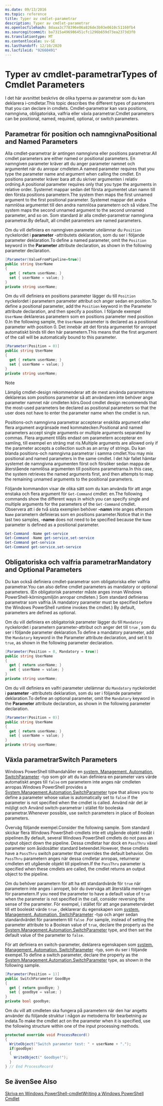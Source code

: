 ```yaml
---
ms.date: 09/13/2016
ms.topic: reference
title: Typer av cmdlet-parametrar
description: Typer av cmdlet-parametrar
ms.openlocfilehash: 8daaa3c778396e06a826de3b93e0610c51160fb4
ms.sourcegitcommit: ba7315a496986451cfc1296b659d73ea2373d3f0
ms.translationtype: MT
ms.contentlocale: sv-SE
ms.lasthandoff: 12/10/2020
ms.locfileid: "92660491"
---
```

# <a name="types-of-cmdlet-parameters"></a><span data-ttu-id="47181-103">Typer av cmdlet-parametrar</span><span class="sxs-lookup"><span data-stu-id="47181-103">Types of Cmdlet Parameters</span></span>

<span data-ttu-id="47181-104">I det här avsnittet beskrivs de olika typerna av parametrar som du kan deklarera i-cmdletar.</span><span class="sxs-lookup"><span data-stu-id="47181-104">This topic describes the different types of parameters that you can declare in cmdlets.</span></span> <span data-ttu-id="47181-105">Cmdlet-parametrar kan vara positions, namngivna, obligatoriska, valfria eller växla parametrar.</span><span class="sxs-lookup"><span data-stu-id="47181-105">Cmdlet parameters can be positional, named, required, optional, or switch parameters.</span></span>

## <a name="positional-and-named-parameters"></a><span data-ttu-id="47181-106">Parametrar för position och namngivna</span><span class="sxs-lookup"><span data-stu-id="47181-106">Positional and Named Parameters</span></span>

<span data-ttu-id="47181-107">Alla cmdlet-parametrar är antingen namngivna eller positions parametrar.</span><span class="sxs-lookup"><span data-stu-id="47181-107">All cmdlet parameters are either named or positional parameters.</span></span> <span data-ttu-id="47181-108">En namngiven parameter kräver att du anger parameter namnet och argumentet när du anropar cmdleten.</span><span class="sxs-lookup"><span data-stu-id="47181-108">A named parameter requires that you type the parameter name and argument when calling the cmdlet.</span></span> <span data-ttu-id="47181-109">En positions parameter kräver bara att du skriver argumenten i relativ ordning.</span><span class="sxs-lookup"><span data-stu-id="47181-109">A positional parameter requires only that you type the arguments in relative order.</span></span> <span data-ttu-id="47181-110">Systemet mappar sedan det första argumentet utan namn till den första positions parametern.</span><span class="sxs-lookup"><span data-stu-id="47181-110">The system then maps the first unnamed argument to the first positional parameter.</span></span> <span data-ttu-id="47181-111">Systemet mappar det andra namnlösa argumentet till den andra namnlösa parametern och så vidare.</span><span class="sxs-lookup"><span data-stu-id="47181-111">The system maps the second unnamed argument to the second unnamed parameter, and so on.</span></span> <span data-ttu-id="47181-112">Som standard är alla cmdlet-parametrar namngivna parametrar.</span><span class="sxs-lookup"><span data-stu-id="47181-112">By default, all cmdlet parameters are named parameters.</span></span>

<span data-ttu-id="47181-113">Om du vill definiera en namngiven parameter utelämnar du `Position` nyckelordet i **parameter** -attributets deklaration, som du ser i följande parameter deklaration.</span><span class="sxs-lookup"><span data-stu-id="47181-113">To define a named parameter, omit the `Position` keyword in the **Parameter** attribute declaration, as shown in the following parameter declaration.</span></span>

```csharp
[Parameter(ValueFromPipeline=true)]
public string UserName
{
  get { return userName; }
  set { userName = value; }
}
private string userName;
```

<span data-ttu-id="47181-114">Om du vill definiera en positions parameter lägger du till `Position` nyckelordet i parametern parameter attribut och anger sedan en position.</span><span class="sxs-lookup"><span data-stu-id="47181-114">To define a positional parameter, add the `Position` keyword in the Parameter attribute declaration, and then specify a position.</span></span> <span data-ttu-id="47181-115">I följande exempel `UserName` deklareras parametern som en positions parameter med position 0.</span><span class="sxs-lookup"><span data-stu-id="47181-115">In the following sample, the `UserName` parameter is declared as a positional parameter with position 0.</span></span> <span data-ttu-id="47181-116">Det innebär att det första argumentet för anropet automatiskt binds till den här parametern.</span><span class="sxs-lookup"><span data-stu-id="47181-116">This means that the first argument of the call will be automatically bound to this parameter.</span></span>

```csharp
[Parameter(Position = 0)]
public string UserName
{
  get { return userName; }
  set { userName = value; }
}
private string userName;
```

> [!NOTE]
> <span data-ttu-id="47181-117">Lämplig cmdlet-design rekommenderar att de mest använda parametrarna deklareras som positions parametrar så att användaren inte behöver ange parameter namnet när cmdleten körs.</span><span class="sxs-lookup"><span data-stu-id="47181-117">Good cmdlet design recommends that the most-used parameters be declared as positional parameters so that the user does not have to enter the parameter name when the cmdlet is run.</span></span>

<span data-ttu-id="47181-118">Positions-och namngivna parametrar accepterar enskilda argument eller flera argument avgränsade med kommatecken.</span><span class="sxs-lookup"><span data-stu-id="47181-118">Positional and named parameters accept single arguments or multiple arguments separated by commas.</span></span> <span data-ttu-id="47181-119">Flera argument tillåts endast om parametern accepterar en samling, till exempel en sträng mat ris.</span><span class="sxs-lookup"><span data-stu-id="47181-119">Multiple arguments are allowed only if the parameter accepts a collection such as an array of strings.</span></span> <span data-ttu-id="47181-120">Du kan blanda positions-och namngivna parametrar i samma cmdlet.</span><span class="sxs-lookup"><span data-stu-id="47181-120">You may mix positional and named parameters in the same cmdlet.</span></span> <span data-ttu-id="47181-121">I det här fallet hämtar systemet de namngivna argumenten först och försöker sedan mappa de återstående namnlösa argumenten till positions parametrarna.</span><span class="sxs-lookup"><span data-stu-id="47181-121">In this case, the system retrieves the named arguments first, and then attempts to map the remaining unnamed arguments to the positional parameters.</span></span>

<span data-ttu-id="47181-122">Följande kommandon visar de olika sätt som du kan använda för att ange enstaka och flera argument för `Get-Command` cmdlet: en.</span><span class="sxs-lookup"><span data-stu-id="47181-122">The following commands show the different ways in which you can specify single and multiple arguments for the parameters of the `Get-Command` cmdlet.</span></span> <span data-ttu-id="47181-123">Observera att i de två sista exemplen behöver **-namn** inte anges eftersom `Name` parametern definieras som en positions parameter.</span><span class="sxs-lookup"><span data-stu-id="47181-123">Notice that in the last two samples, **-name** does not need to be specified because the `Name` parameter is defined as a positional parameter.</span></span>

```powershell
Get-Command -Name get-service
Get-Command -Name get-service,set-service
Get-Command get-service
Get-Command get-service,set-service
```

## <a name="mandatory-and-optional-parameters"></a><span data-ttu-id="47181-124">Obligatoriska och valfria parametrar</span><span class="sxs-lookup"><span data-stu-id="47181-124">Mandatory and Optional Parameters</span></span>

<span data-ttu-id="47181-125">Du kan också definiera cmdlet-parametrar som obligatoriska eller valfria parametrar.</span><span class="sxs-lookup"><span data-stu-id="47181-125">You can also define cmdlet parameters as mandatory or optional parameters.</span></span> <span data-ttu-id="47181-126">(En obligatorisk parameter måste anges innan Windows PowerShell-körningsmiljön anropar cmdleten.)  Som standard definieras parametrar som valfria.</span><span class="sxs-lookup"><span data-stu-id="47181-126">(A mandatory parameter must be specified before the Windows PowerShell runtime invokes the cmdlet.)  By default, parameters are defined as optional.</span></span>

<span data-ttu-id="47181-127">Om du vill definiera en obligatorisk parameter lägger du till `Mandatory` nyckelordet i parametern parameter-attribut och anger det till `true` , som du ser i följande parameter deklaration.</span><span class="sxs-lookup"><span data-stu-id="47181-127">To define a mandatory parameter, add the `Mandatory` keyword in the Parameter attribute declaration, and set it to `true`, as shown in the following parameter declaration.</span></span>

```csharp
[Parameter(Position = 0, Mandatory = true)]
public string UserName
{
  get { return userName; }
  set { userName = value; }
}
private string userName;
```

<span data-ttu-id="47181-128">Om du vill definiera en valfri parameter utelämnar du `Mandatory` nyckelordet i **parameter** -attributets deklaration, som du ser i följande parameter deklaration.</span><span class="sxs-lookup"><span data-stu-id="47181-128">To define an optional parameter, omit the `Mandatory` keyword in the **Parameter** attribute declaration, as shown in the following parameter declaration.</span></span>

```csharp
[Parameter(Position = 0)]
public string UserName
{
  get { return userName; }
  set { userName = value; }
}
private string userName;
```

## <a name="switch-parameters"></a><span data-ttu-id="47181-129">Växla parametrar</span><span class="sxs-lookup"><span data-stu-id="47181-129">Switch Parameters</span></span>

<span data-ttu-id="47181-130">Windows PowerShell tillhandahåller en [system. Management. Automation. SwitchParameter](/dotnet/api/System.Management.Automation.SwitchParameter) -typ som gör att du kan definiera en parameter vars värde automatiskt anges till `false` om parametern inte anges när cmdleten anropas.</span><span class="sxs-lookup"><span data-stu-id="47181-130">Windows PowerShell provides a [System.Management.Automation.SwitchParameter](/dotnet/api/System.Management.Automation.SwitchParameter) type that allows you to define a parameter whose value is automatically set to `false` if the parameter is not specified when the cmdlet is called.</span></span> <span data-ttu-id="47181-131">Använd när det är möjligt och Använd switch-parametrar i stället för booleska parametrar.</span><span class="sxs-lookup"><span data-stu-id="47181-131">Whenever possible, use switch parameters in place of Boolean parameters.</span></span>

<span data-ttu-id="47181-132">Överväg följande exempel.</span><span class="sxs-lookup"><span data-stu-id="47181-132">Consider the following sample.</span></span> <span data-ttu-id="47181-133">Som standard skickar flera Windows PowerShell-cmdlets inte ett utgående objekt nedåt i pipelinen.</span><span class="sxs-lookup"><span data-stu-id="47181-133">By default, several Windows PowerShell cmdlets do not pass an output object down the pipeline.</span></span> <span data-ttu-id="47181-134">Dessa cmdletar har dock en `PassThru` växel parameter som åsidosätter standard beteendet.</span><span class="sxs-lookup"><span data-stu-id="47181-134">However, these cmdlets have a `PassThru` switch parameter that overrides the default behavior.</span></span> <span data-ttu-id="47181-135">Om `PassThru` parametern anges när dessa cmdletar anropas, returnerar cmdleten ett utgående objekt till pipelinen.</span><span class="sxs-lookup"><span data-stu-id="47181-135">If the `PassThru` parameter is specified when these cmdlets are called, the cmdlet returns an output object to the pipeline.</span></span>

<span data-ttu-id="47181-136">Om du behöver parametern för att ha ett standardvärde för `true` när parametern inte anges i anropet, bör du överväga att återställa meningen för parametern.</span><span class="sxs-lookup"><span data-stu-id="47181-136">If you need the parameter to have a default value of `true` when the parameter is not specified in the call, consider reversing the sense of the parameter.</span></span> <span data-ttu-id="47181-137">För exempel, i stället för att ange parametervärdet till ett booleskt värde `true` , deklarerar du egenskapen som [system. Management. Automation. SwitchParameter](/dotnet/api/System.Management.Automation.SwitchParameter) -typ och anger sedan standardvärdet för parametern till `false` .</span><span class="sxs-lookup"><span data-stu-id="47181-137">For sample, instead of setting the parameter attribute to a Boolean value of `true`, declare the property as the [System.Management.Automation.SwitchParameter](/dotnet/api/System.Management.Automation.SwitchParameter) type, and then set the default value of the parameter to `false`.</span></span>

<span data-ttu-id="47181-138">För att definiera en switch-parameter, deklarera egenskapen som [system. Management. Automation. SwitchParameter](/dotnet/api/System.Management.Automation.SwitchParameter) -typ, som du ser i följande exempel.</span><span class="sxs-lookup"><span data-stu-id="47181-138">To define a switch parameter, declare the property as the [System.Management.Automation.SwitchParameter](/dotnet/api/System.Management.Automation.SwitchParameter) type, as shown in the following sample.</span></span>

```csharp
[Parameter(Position = 1)]
public SwitchParameter GoodBye
{
  get { return goodbye; }
  set { goodbye = value; }
}
private bool goodbye;
```

<span data-ttu-id="47181-139">Om du vill att cmdleten ska fungera på parametern när den har angetts använder du följande struktur i någon av metoderna för bearbetning av indata.</span><span class="sxs-lookup"><span data-stu-id="47181-139">To make the cmdlet act on the parameter when it is specified, use the following structure within one of the input processing methods.</span></span>

```csharp
protected override void ProcessRecord()
{
  WriteObject("Switch parameter test: " + userName + ".");
  if(goodbye)
  {
    WriteObject(" Goodbye!");
  }
} // End ProcessRecord
```

## <a name="see-also"></a><span data-ttu-id="47181-140">Se även</span><span class="sxs-lookup"><span data-stu-id="47181-140">See Also</span></span>

[<span data-ttu-id="47181-141">Skriva en Windows PowerShell-cmdlet</span><span class="sxs-lookup"><span data-stu-id="47181-141">Writing a Windows PowerShell Cmdlet</span></span>](./writing-a-windows-powershell-cmdlet.md)
